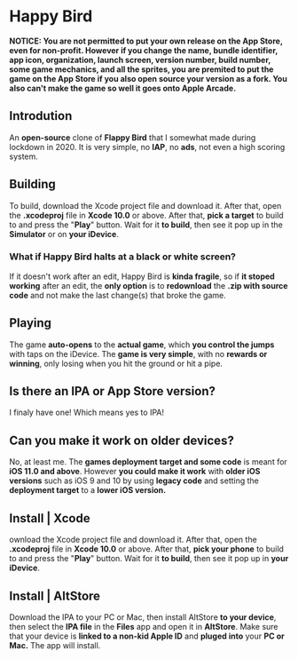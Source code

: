 # Happy Bird
**NOTICE: You are not permitted to put your own release on the App Store, even for non-profit. However if you change the name, bundle identifier, app icon, organization, launch screen, version number, build number, some game mechanics, and all the sprites, you are premited to put the game on the App Store if you also open source your version as a fork. You also can't make the game so well it goes onto Apple Arcade.**
## Introdution
An **open-source** clone of **Flappy Bird** that I somewhat made during lockdown in 2020. It is very simple, no **IAP**, no **ads**, not even a high scoring system.
## Building
To build, download the Xcode project file and download it. After that, open the **.xcodeproj** file in **Xcode 10.0** or above. After that, **pick a target** to build to and press the "**Play**" button. Wait for it **to build**, then see it pop up in the **Simulator** or on **your iDevice**.
### What if Happy Bird halts at a black or white screen?
If it doesn't work after an edit, Happy Bird is **kinda fragile**, so if **it stoped working** after an edit, the **only option** is to **redownload** the **.zip with source code** and not make the last change(s) that broke the game.
## Playing
The game **auto-opens** to the **actual game**, which **you control the jumps** with taps on the iDevice. The **game is very simple**, with no **rewards or winning**, only losing when you hit the ground or hit a pipe.
## Is there an IPA or App Store version?
I finaly have one! Which means yes to IPA!
## Can you make it work on older devices?
No, at least me. The **games deployment target and some code** is meant for **iOS 11.0 and above**. However **you could make it work** with **older iOS versions** such as iOS 9 and 10  by using **legacy code** and setting the **deployment target** to a **lower iOS version.**
## Install | Xcode
ownload the Xcode project file and download it. After that, open the **.xcodeproj** file in **Xcode 10.0** or above. After that, **pick your phone** to build to and press the "**Play**" button. Wait for it **to build**, then see it pop up in **your iDevice**.
## Install | AltStore
Download the IPA to your PC or Mac, then install AltStore **to your device**, then select the **IPA file** in the **Files** app and open it in **AltStore**. Make sure that your device is **linked to a non-kid Apple ID** and **pluged into** your **PC or Mac.** The app will install.

